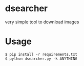 # dsearcher
very simple tool to download images 
# Usage
    $ pip install -r requirements.txt
    $ python dsearcher.py -k ANYTHING
